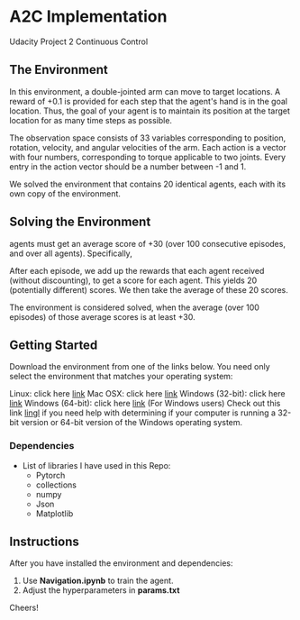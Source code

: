 # A2C Implementation
Udacity Project 2 Continuous Control

## The Environment
In this environment, a double-jointed arm can move to target locations. A reward of +0.1 is provided for each step that the agent's hand is in the goal location. Thus, the goal of your agent is to maintain its position at the target location for as many time steps as possible.

The observation space consists of 33 variables corresponding to position, rotation, velocity, and angular velocities of the arm. Each action is a vector with four numbers, corresponding to torque applicable to two joints. Every entry in the action vector should be a number between -1 and 1.

We solved the environment that contains 20 identical agents, each with its own copy of the environment.

## Solving the Environment
agents must get an average score of +30 (over 100 consecutive episodes, and over all agents). Specifically,

After each episode, we add up the rewards that each agent received (without discounting), to get a score for each agent. This yields 20 (potentially different) scores. We then take the average of these 20 scores.

The environment is considered solved, when the average (over 100 episodes) of those average scores is at least +30.

## Getting Started
Download the environment from one of the links below. You need only select the environment that matches your operating system:

Linux: click here [link](https://s3-us-west-1.amazonaws.com/udacity-drlnd/P2/Reacher/Reacher_Linux.zip)
Mac OSX: click here [link](https://s3-us-west-1.amazonaws.com/udacity-drlnd/P2/Reacher/Reacher.app.zip)
Windows (32-bit): click here [link](https://s3-us-west-1.amazonaws.com/udacity-drlnd/P2/Reacher/Reacher_Windows_x86.zip)
Windows (64-bit): click here [link](https://s3-us-west-1.amazonaws.com/udacity-drlnd/P2/Reacher/Reacher_Windows_x86_64.zip)
(For Windows users) Check out this link [lingl](https://support.microsoft.com/en-us/help/827218/how-to-determine-whether-a-computer-is-running-a-32-bit-version-or-64)  if you need help with determining if your computer is running a 32-bit version or 64-bit version of the Windows operating system.
### Dependencies
- List of libraries I have used in this Repo:
    - Pytorch
    - collections
    - numpy
    - Json
    - Matplotlib
 
## Instructions
After you have installed the environment and dependencies:
  1. Use **Navigation.ipynb** to train the agent.
  2. Adjust the hyperparameters in **params.txt**

Cheers!
